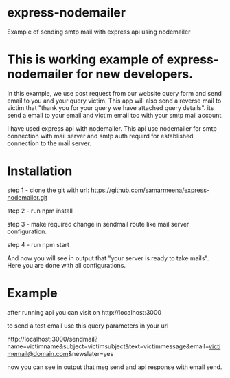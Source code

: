 # express-nodemailer
Example of sending smtp mail with express api using nodemailer

# This is working example of express-nodemailer for new developers.

In this example, we use post request from our website query form and send email to you and your query victim. This app will also send a reverse mail to victim that "thank you for your query we have attached query details". its send a email to your email and victim email too with your smtp mail account.

I have used express api with nodemailer. This api use nodemailer for smtp connection with mail server and smtp auth requird for established connection to the mail server.

# Installation

step 1 - clone the git with url: https://github.com/samarmeena/express-nodemailer.git

step 2 - run npm install

step 3 - make required change in sendmail route like mail server configuration.

step 4 - run npm start

And now you will see in output that "your server is ready to take mails". Here you are done with all configurations. 

# Example

after running api you can visit on http://localhost:3000

to send a test email use this query parameters in your url 

http://localhost:3000/sendmail?name=victimname&subject=victimsubject&text=victimmessage&email=victimemail@domain.com&newslater=yes

now you can see in output that msg send and api response with email send.
